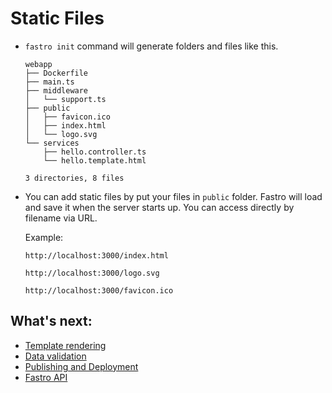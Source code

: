 # Static Files

- `fastro init` command will generate folders and files like this.
    ```
    webapp
    ├── Dockerfile
    ├── main.ts
    ├── middleware
    │   └── support.ts
    ├── public
    │   ├── favicon.ico
    │   ├── index.html
    │   └── logo.svg
    └── services
        ├── hello.controller.ts
        └── hello.template.html

    3 directories, 8 files
    ```
- You can add static files by put your files in `public` folder. Fastro will load and save it when the server starts up. You can access directly by filename via URL.

    Example: 
    ```
    http://localhost:3000/index.html
    ```
    ```
    http://localhost:3000/logo.svg
    ```
    ```
    http://localhost:3000/favicon.ico
    ```


## What's next:
- [Template rendering](rendering.md)
- [Data validation](validation.md)
- [Publishing and Deployment](deployment.md)
- [Fastro API](api.md)